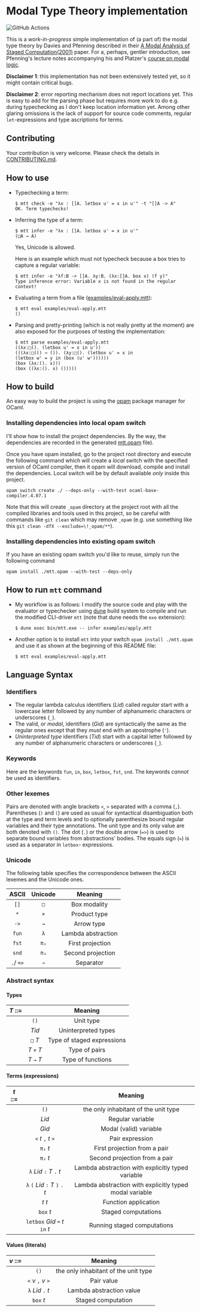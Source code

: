 # Modal Type Theory implementation

![GitHub Actions][github-actions-shield]

[github-actions-shield]: https://github.com/anton-trunov/modal-type-theory/workflows/Main%20workflow/badge.svg

This is a *work-in-progress* simple implementation of (a part of) the modal type
theory by Davies and Pfenning described in their [A Modal Analysis of Staged
Computation(2001)][DP2001] paper. For a, perhaps, gentler introduction, see
Pfenning's lecture notes accompanying his and Platzer's [course on modal
logic][course].

**Disclaimer 1**: this implementation has not been extensively tested yet, so it
might contain critical bugs.

**Disclaimer 2**: error reporting mechanism does not report locations yet. This
is easy to add for the parsing phase but requires more work to do e.g. during
typechecking as I don't keep location information yet. Among other glaring
omissions is the lack of support for source code comments, regular
`let`-expressions and type ascriptions for terms.

[DP2001]: https://www.cs.cmu.edu/~fp/papers/jacm00.pdf
[course]: https://www.cs.cmu.edu/~fp/courses/15816-s10


## Contributing

Your contribution is very welcome. Please check the details in [CONTRIBUTING.md](./CONTRIBUTING.md).

## How to use

- Typechecking a term:

  ```
  $ mtt check -e "λx : []A. letbox u' = x in u'" -t "[]A -> A"
  OK. Term typechecks! 
  ```

- Inferring the type of a term:

  ```
  $ mtt infer -e "λx : []A. letbox u' = x in u'"
  (□A → A)
  ```
  Yes, Unicode is allowed.

  Here is an example which must not typecheck because a box tries to capture a
  regular variable:

  ```
  $ mtt infer -e "λf:B -> []A. λy:B. (λx:[]A. box x) (f y)"
  Type inference error: Variable x is not found in the regular context!
  ```

- Evaluating a term from a file ([examples/eval-apply.mtt](./examples/eval-apply.mtt)):

  ```
  $ mtt eval examples/eval-apply.mtt
  ()
  ```
  
- Parsing and pretty-printing (which is not really pretty at the moment) are
  also exposed for the purposes of testing the implementation:

  ```
  $ mtt parse examples/eval-apply.mtt
  ((λx:□(). (letbox u' = x in u'))
  (((λx:□(() → ()). (λy:□(). (letbox u' = x in
  (letbox w' = y in (box (u' w'))))))
  (box (λx:(). x)))
  (box ((λx:(). x) ()))))
  ```

## How to build

An easy way to build the project is using the [opam](https://opam.ocaml.org)
package manager for OCaml.

### Installing dependencies into local opam switch

I'll show how to install the project dependencies. By the way, the dependencies
are recorded in the generated [mtt.opam](./mtt.opam) file).

Once you have opam installed, go to the project root directory and execute the
following command which will create a *local* switch with the specified version
of OCaml compiler, then it opam will download, compile and install the
dependencies. Local switch will be by default available *only* inside this
project.

```shell
opam switch create ./ --deps-only --with-test ocaml-base-compiler.4.07.1
```

Note that this will create `_opam` directory at the project root with all the
compiled libraries and tools used in this project, so be careful with commands
like `git clean` which may remove `_opam` (e.g. use something like this `git
clean -dfX --exclude=\!_opam/**`).

### Installing dependencies into existing opam switch

If you have an existing opam switch you'd like to reuse, simply run the
following command

```shell
opam install ./mtt.opam --with-test --deps-only
```


## How to run `mtt` command

- My workflow is as follows: I modify the source code and play with the
  evaluator or typechecker using [dune](https://dune.build) build system to
  compile and run the modified CLI-driver `mtt` (note that dune needs the `exe`
  extension):

  ``` shell
  $ dune exec bin/mtt.exe -- infer examples/apply.mtt
  ```

- Another option is to install `mtt` into your switch `opam install ./mtt.opam`
  and use it as shown at the beginning of this README file:

  ``` shell
  $ mtt eval examples/eval-apply.mtt
  ```


## Language Syntax

### Identifiers

- The regular lambda calculus identifiers (*Lid*) called *regular* start with a
  lowercase letter followed by any number of alphanumeric characters or
  underscores (`_`).
- The valid, or *modal*, identifiers (*Gid*) are syntactically the same as the
  regular ones except that they *must* end with an apostrophe (`'`).
- *Uninterpreted type* identifiers (*Tid*) start with a capital letter followed
  by any number of alphanumeric characters or underscores (`_`).

### Keywords

Here are the keywords `fun`, `in`, `box`, `letbox`, `fst`, `snd`. The keywords
*cannot* be used as identifiers.

### Other lexemes

Pairs are denoted with angle brackets `<`, `>` separated with a comma (`,`).
Parentheses (`)` and `(`) are used as usual for syntactical disambiguation both
at the type and term levels and to optionally parenthesize bound regular variables
and their type annotations. The unit type and its only value are both denoted
with `()`. The dot (`.`) or the double arrow (`=>`) is used to separate bound
variables from abstractions' bodies. The equals sign (`=`) is used as a
separator in `letbox`- expressions.

### Unicode 

The following table specifies the correspondence between the ASCII lexemes and
the Unicode ones.

| ASCII     | Unicode | Meaning            |
|:---------:|:-------:|:------------------:|
| `[]`      | `□`     | Box modality       |
| `*`       | `×`     | Product type       |
| `->`      | `→`     | Arrow type         |
| `fun`     | `λ`     | Lambda abstraction |
| `fst`     | `π₁`    | First projection   |
| `snd`     | `π₂`    | Second projection  |
| `.`/ `=>` | `⇒`     | Separator          |

### Abstract syntax

#### Types

| *T* ::= |             | Meaning                    |
|:-------:|:-----------:|:--------------------------:|
|         | `()`        | Unit type                  |
|         | *Tid*       | Uninterpreted types        |
|         | `□` *T*     | Type of staged expressions |
|         | *T* `×` *T* | Type of pairs              |
|         | *T* `→` *T* | Type of functions          |


#### Terms (expressions)

| *t* ::= |                                   | Meaning                                                 |
|:-------:|:---------------------------------:|:-------------------------------------------------------:|
|         | `()`                              | the only inhabitant of the unit type                    |
|         | *Lid*                             | Regular variable                                        |
|         | *Gid*                             | Modal (valid) variable                                  |
|         | `<` *t* `,` *t* `>`               | Pair expression                                         |
|         | `π₁` *t*                          | First projection from a pair                            |
|         | `π₂` *t*                          | Second projection from a pair                           |
|         | `λ` *Lid* `:` *T* `.` *t*         | Lambda abstraction with explicitly typed variable       |
|         | `λ` `(` *Lid* `:` *T* `)` `.` *t* | Lambda abstraction with explicitly typed modal variable |
|         | *t* *t*                           | Function application                                    |
|         | `box` *t*                         | Staged computations                                     |
|         | `letbox` *Gid* `=` *t* `in` *t*   | Running staged computations                             |

#### Values (literals)

| *v* ::= |                                 | Meaning                              |
|:-------:|:-------------------------------:|:------------------------------------:|
|         | `()`                            | the only inhabitant of the unit type |
|         | `<` *v* `,` *v* `>`             | Pair value                           |
|         | `λ` *Lid* `.` *t*               | Lambda abstraction value             |
|         | `box` *t*                       | Staged computation                   |
